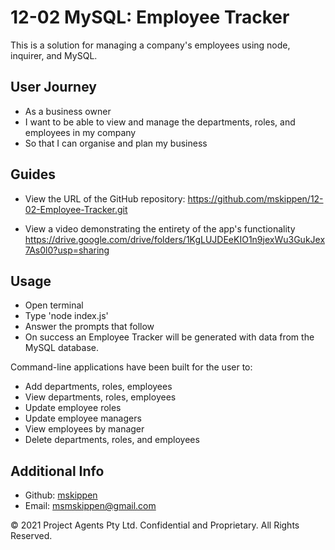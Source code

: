 # 12-02 MySQL: Employee Tracker

This is a solution for managing a company's employees using node, inquirer, and MySQL.

## User Journey

- As a business owner<br>
- I want to be able to view and manage the departments, roles, and employees in my company<br>
- So that I can organise and plan my business<br>

## Guides

* View the URL of the GitHub repository: <https://github.com/mskippen/12-02-Employee-Tracker.git>

* View a video demonstrating the entirety of the app's functionality <https://drive.google.com/drive/folders/1KgLUJDEeKIO1n9jexWu3GukJex7As0l0?usp=sharing>

## Usage

- Open terminal
- Type 'node index.js'
- Answer the prompts that follow
- On success an Employee Tracker will be generated with data from the MySQL database.

Command-line applications have been built for the user to:

* Add departments, roles, employees
* View departments, roles, employees
* Update employee roles
* Update employee managers
* View employees by manager
* Delete departments, roles, and employees

## Additional Info

- Github: [mskippen](https://github.com/mskippen)
- Email: msmskippen@gmail.com

© 2021 Project Agents Pty Ltd. Confidential and Proprietary. All Rights Reserved.